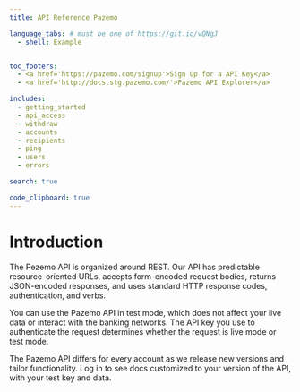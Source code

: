 ```yaml
---
title: API Reference Pazemo

language_tabs: # must be one of https://git.io/vQNgJ
  - shell: Example


toc_footers:
  - <a href='https://pazemo.com/signup'>Sign Up for a API Key</a>
  - <a href='http://docs.stg.pazemo.com/'>Pazemo API Explorer</a>

includes:
  - getting_started
  - api_access
  - withdraw
  - accounts
  - recipients
  - ping
  - users
  - errors

search: true

code_clipboard: true
---
```


# Introduction

The Pezemo API is organized around REST. Our API has predictable resource-oriented URLs, accepts form-encoded request bodies, returns JSON-encoded responses, and uses standard HTTP response codes, authentication, and verbs.

You can use the Pazemo API in test mode, which does not affect your live data or interact with the banking networks. The API key you use to authenticate the request determines whether the request is live mode or test mode.

The Pazemo API differs for every account as we release new versions and tailor functionality. Log in to see docs customized to your version of the API, with your test key and data.
